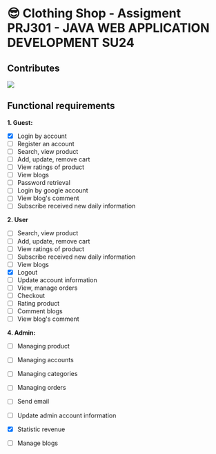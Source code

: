 # :sunglasses: Clothing Shop - Assigment PRJ301 - JAVA WEB APPLICATION DEVELOPMENT SU24

## Contributes
<a href="https://github.com/phuuthanh2003/ClothingStore/graphs/contributors">
  <img src="https://contrib.rocks/image?repo=phuuthanh2003/ClothingStore"/>
</a>

## Functional requirements

**1. Guest:**
- [x] Login by account
- [ ] Register an account
- [ ] Search, view product
- [ ] Add, update, remove cart
- [ ] View ratings of product
- [ ] View blogs
- [ ] Password retrieval
- [ ] Login by google account
- [ ] View blog's comment
- [ ] Subscribe received new daily information

**2. User**
- [ ] Search, view product
- [ ] Add, update, remove cart
- [ ] View ratings of product
- [ ] Subscribe received new daily information
- [ ] View blogs
- [x] Logout
- [ ] Update account information
- [ ] View, manage orders
- [ ] Checkout
- [ ] Rating product
- [ ] Comment blogs
- [ ] View blog's comment

**4. Admin:**
- [ ] Managing product
- [ ] Managing accounts
- [ ] Managing categories
- [ ] Managing orders
- [ ] Send email
- [ ] Update admin account information
- [x] Statistic revenue
- [ ] Manage blogs

